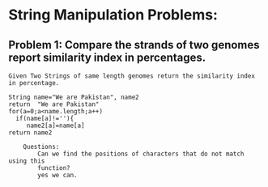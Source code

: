 # String Manipulation Problems:

## Problem 1: Compare the strands of two genomes report similarity index in percentages.

    Given Two Strings of same length genomes return the similarity index in percentage.

    String name="We are Pakistan", name2
    return  "We are Pakistan"
    for(a=0;a<name.length;a++)
      if(name[a]!=''){
         name2[a]=name[a]
    return name2

        Questions:
            Can we find the positions of characters that do not match using this
            function?
            yes we can.

